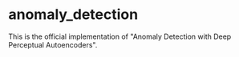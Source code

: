# anomaly_detection
This is the official implementation of "Anomaly Detection with Deep Perceptual Autoencoders". 
